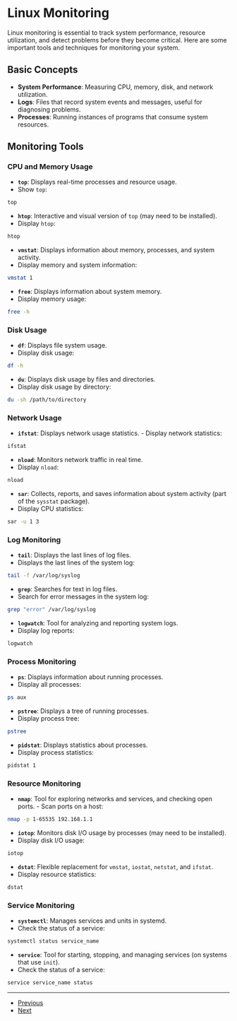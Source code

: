 # Linux Monitoring

Linux monitoring is essential to track system performance, resource utilization, and detect problems before they become critical. Here are some important tools and techniques for monitoring your system.

## Basic Concepts

- **System Performance**: Measuring CPU, memory, disk, and network utilization.
- **Logs**: Files that record system events and messages, useful for diagnosing problems.
- **Processes**: Running instances of programs that consume system resources.

## Monitoring Tools

### CPU and Memory Usage

- **`top`**: Displays real-time processes and resource usage.
- Show `top`:
```bash
top
```

- **`htop`**: Interactive and visual version of `top` (may need to be installed).
- Display `htop`:
```bash
htop
```

- **`vmstat`**: Displays information about memory, processes, and system activity.
- Display memory and system information:
```bash
vmstat 1
```

- **`free`**: Displays information about system memory.
- Display memory usage:
```bash
free -h
```

### Disk Usage

- **`df`**: Displays file system usage.
- Display disk usage:
```bash
df -h
```

- **`du`**: Displays disk usage by files and directories.
- Display disk usage by directory:
```bash
du -sh /path/to/directory
```

### Network Usage

- **`ifstat`**: Displays network usage statistics. - Display network statistics:
```bash
ifstat
```

- **`nload`**: Monitors network traffic in real time.
- Display `nload`:
```bash
nload
```

- **`sar`**: Collects, reports, and saves information about system activity (part of the `sysstat` package).
- Display CPU statistics:
```bash
sar -u 1 3
```

### Log Monitoring

- **`tail`**: Displays the last lines of log files.
- Displays the last lines of the system log:
```bash
tail -f /var/log/syslog
```

- **`grep`**: Searches for text in log files.
- Search for error messages in the system log:
```bash
grep "error" /var/log/syslog
```

- **`logwatch`**: Tool for analyzing and reporting system logs.
- Display log reports:
```bash
logwatch
```

### Process Monitoring

- **`ps`**: Displays information about running processes.
- Display all processes:
```bash
ps aux
```

- **`pstree`**: Displays a tree of running processes.
- Display process tree:
```bash
pstree
```

- **`pidstat`**: Displays statistics about processes.
- Display process statistics:
```bash
pidstat 1
```

### Resource Monitoring

- **`nmap`**: Tool for exploring networks and services, and checking open ports. - Scan ports on a host:
```bash
nmap -p 1-65535 192.168.1.1
```

- **`iotop`**: Monitors disk I/O usage by processes (may need to be installed).
- Display disk I/O usage:
```bash
iotop
```

- **`dstat`**: Flexible replacement for `vmstat`, `iostat`, `netstat`, and `ifstat`.
- Display resource statistics:
```bash
dstat
```

### Service Monitoring

- **`systemctl`**: Manages services and units in systemd.
- Check the status of a service:
```bash
systemctl status service_name
```

- **`service`**: Tool for starting, stopping, and managing services (on systems that use `init`).
- Check the status of a service:
```bash
service service_name status
```

---

- [Previous](./9-security.md)
- [Next](./11-scripting.md)
